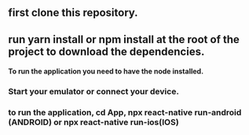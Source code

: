 

## first clone this repository.
## run yarn install or npm install at the root of the project to download the dependencies.

#### To run the application you need to have the node installed.

### Start your emulator or connect your device.
### to run the application, cd App, npx react-native run-android (ANDROID) or npx react-native run-ios(IOS)

